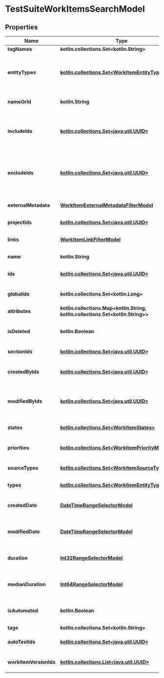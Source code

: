 
# TestSuiteWorkItemsSearchModel

## Properties
| Name | Type | Description | Notes |
| ------------ | ------------- | ------------- | ------------- |
| **tagNames** | **kotlin.collections.Set&lt;kotlin.String&gt;** | Collection of tags |  [optional] |
| **entityTypes** | [**kotlin.collections.Set&lt;WorkItemEntityTypes&gt;**](WorkItemEntityTypes.md) | Collection of types of work item  Allowed values: &#x60;TestCases&#x60;, &#x60;CheckLists&#x60;, &#x60;SharedSteps&#x60; |  [optional] |
| **nameOrId** | **kotlin.String** | Name or identifier (UUID) of work item |  [optional] |
| **includeIds** | [**kotlin.collections.Set&lt;java.util.UUID&gt;**](java.util.UUID.md) | Collection of identifiers of work items which need to be included in result regardless of filtering |  [optional] |
| **excludeIds** | [**kotlin.collections.Set&lt;java.util.UUID&gt;**](java.util.UUID.md) | Collection of identifiers of work items which need to be excluded from result regardless of filtering |  [optional] |
| **externalMetadata** | [**WorkItemExternalMetadataFilterModel**](WorkItemExternalMetadataFilterModel.md) | Specifies work item filter by its external metadata |  [optional] |
| **projectIds** | [**kotlin.collections.Set&lt;java.util.UUID&gt;**](java.util.UUID.md) | Collection of project identifiers |  [optional] |
| **links** | [**WorkItemLinkFilterModel**](WorkItemLinkFilterModel.md) | Specifies a work item filter by its links |  [optional] |
| **name** | **kotlin.String** | Name of work item |  [optional] |
| **ids** | [**kotlin.collections.Set&lt;java.util.UUID&gt;**](java.util.UUID.md) | Specifies a work item unique IDs to search for |  [optional] |
| **globalIds** | **kotlin.collections.Set&lt;kotlin.Long&gt;** | Collection of global (integer) identifiers |  [optional] |
| **attributes** | **kotlin.collections.Map&lt;kotlin.String, kotlin.collections.Set&lt;kotlin.String&gt;&gt;** | Custom attributes of work item |  [optional] |
| **isDeleted** | **kotlin.Boolean** | Is result must consist of only actual/deleted work items |  [optional] |
| **sectionIds** | [**kotlin.collections.Set&lt;java.util.UUID&gt;**](java.util.UUID.md) | Collection of section identifiers |  [optional] |
| **createdByIds** | [**kotlin.collections.Set&lt;java.util.UUID&gt;**](java.util.UUID.md) | Collection of identifiers of users who created work item |  [optional] |
| **modifiedByIds** | [**kotlin.collections.Set&lt;java.util.UUID&gt;**](java.util.UUID.md) | Collection of identifiers of users who applied last modification to work item |  [optional] |
| **states** | [**kotlin.collections.Set&lt;WorkItemStates&gt;**](WorkItemStates.md) | Collection of states of work item |  [optional] |
| **priorities** | [**kotlin.collections.Set&lt;WorkItemPriorityModel&gt;**](WorkItemPriorityModel.md) | Collection of priorities of work item |  [optional] |
| **sourceTypes** | [**kotlin.collections.Set&lt;WorkItemSourceTypeModel&gt;**](WorkItemSourceTypeModel.md) | Collection of priorities of work item |  [optional] |
| **types** | [**kotlin.collections.Set&lt;WorkItemEntityTypes&gt;**](WorkItemEntityTypes.md) | Collection of types of work item |  [optional] |
| **createdDate** | [**DateTimeRangeSelectorModel**](DateTimeRangeSelectorModel.md) | Specifies a work item range of creation date to search for |  [optional] |
| **modifiedDate** | [**DateTimeRangeSelectorModel**](DateTimeRangeSelectorModel.md) | Specifies a work item range of last modification date to search for |  [optional] |
| **duration** | [**Int32RangeSelectorModel**](Int32RangeSelectorModel.md) | Specifies a work item duration range to search for |  [optional] |
| **medianDuration** | [**Int64RangeSelectorModel**](Int64RangeSelectorModel.md) | Specifies a work item median duration range to search for |  [optional] |
| **isAutomated** | **kotlin.Boolean** | Is result must consist of only manual/automated work items |  [optional] |
| **tags** | **kotlin.collections.Set&lt;kotlin.String&gt;** | Collection of tags |  [optional] |
| **autoTestIds** | [**kotlin.collections.Set&lt;java.util.UUID&gt;**](java.util.UUID.md) | Collection of identifiers of linked autotests |  [optional] |
| **workItemVersionIds** | [**kotlin.collections.List&lt;java.util.UUID&gt;**](java.util.UUID.md) | Collection of identifiers work items versions. |  [optional] |



